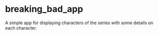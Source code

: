 # breaking_bad_app
A simple app for displaying characters of the series with 
some details on each character.
